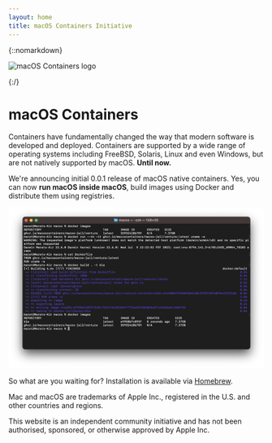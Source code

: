 ```yaml
---
layout: home
title: macOS Containers Initiative
---
```


{::nomarkdown}
<p class="logo"><img src="{{ "/" | relative_url }}assets/images/favicon.svg" alt="macOS Containers logo"></p>
{:/}

# macOS Containers

Containers have fundamentally changed the way that modern software is developed and deployed. Containers are supported by a wide range of operating systems including FreeBSD, Solaris, Linux and even Windows, but are not natively supported by macOS. **Until now.**

We're announcing initial 0.0.1 release of macOS native containers.  Yes, you can now **run macOS inside macOS**, build images using Docker and distribute them using registries.

![Showcase](assets/images/showcase.png)

So what are you waiting for? Installation is available via [Homebrew](https://github.com/macOScontainers/homebrew-formula#readme).

<div class="footer">
	<p>Mac and macOS are trademarks of Apple Inc., registered in the U.S. and other countries and regions.</p>
	<p>This website is an independent community initiative and has not been authorised, sponsored, or otherwise approved by Apple Inc.</p>
</div>
